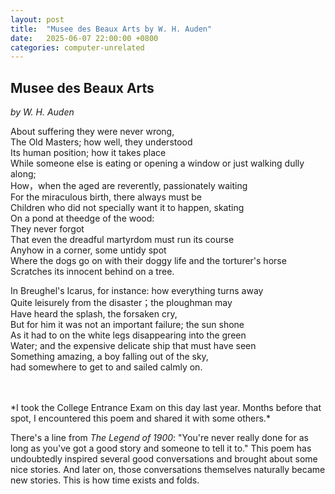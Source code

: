 ```yaml
---
layout: post
title:  "Musee des Beaux Arts by W. H. Auden"
date:   2025-06-07 22:00:00 +0800
categories: computer-unrelated
---
```


## Musee des Beaux Arts

*by W. H. Auden*

About suffering they were never wrong,<br>
The Old Masters; how well, they understood<br>
Its human position; how it takes place<br>
While someone else is eating or opening a window or just walking dully along;<br>
How，when the aged are reverently, passionately waiting<br>
For the miraculous birth, there always must be<br>
Children who did not specially want it to happen, skating<br>
On a pond at theedge of the wood:<br>
They never forgot<br>
That even the dreadful martyrdom must run its course<br>
Anyhow in a corner, some untidy spot<br>
Where the dogs go on with their doggy life and the torturer's horse<br>
Scratches its innocent behind on a tree.<br>

In Breughel's Icarus, for instance: how everything turns away<br>
Quite leisurely from the disaster；the ploughman may<br>
Have heard the splash, the forsaken cry,<br>
But for him it was not an important failure; the sun shone<br>
As it had to on the white legs disappearing into the green<br>
Water; and the expensive delicate ship that must have seen<br>
Something amazing, a boy falling out of the sky,<br>
had somewhere to get to and sailed calmly on.

<br>
<br>
*I took the College Entrance Exam on this day last year. Months before that spot, I encountered this poem and shared it with some others.*

<br>

There's a line from *The Legend of 1900*: "You're never really done for as long as you've got a good story and someone to tell it to." This poem has undoubtedly inspired several  good conversations and brought about some nice stories. And later on, those conversations themselves naturally became new stories. This is how time exists and folds.